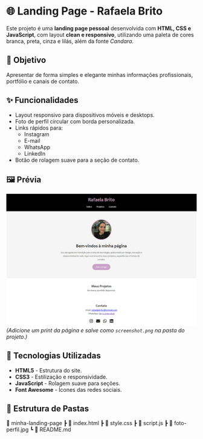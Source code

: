 # 🌐 Landing Page - Rafaela Brito

Este projeto é uma **landing page pessoal** desenvolvida com **HTML, CSS e JavaScript**, com layout **clean e responsivo**, utilizando uma paleta de cores branca, preta, cinza e lilás, além da fonte *Candara*.

## 🎯 Objetivo
Apresentar de forma simples e elegante minhas informações profissionais, portfólio e canais de contato.

## ✨ Funcionalidades
- Layout responsivo para dispositivos móveis e desktops.
- Foto de perfil circular com borda personalizada.
- Links rápidos para:
  - Instagram
  - E-mail
  - WhatsApp
  - LinkedIn
- Botão de rolagem suave para a seção de contato.

## 🖼️ Prévia
![Prévia da Landing Page](./screenshot.png)  
*(Adicione um print da página e salve como `screenshot.png` na pasta do projeto.)*

## 🚀 Tecnologias Utilizadas
- **HTML5** - Estrutura do site.
- **CSS3** - Estilização e responsividade.
- **JavaScript** - Rolagem suave para seções.
- **Font Awesome** - Ícones das redes sociais.

## 📂 Estrutura de Pastas
📁 minha-landing-page
┣ 📜 index.html
┣ 📜 style.css
┣ 📜 script.js
┣ 📜 foto-perfil.jpg
┗ 📜 README.md
